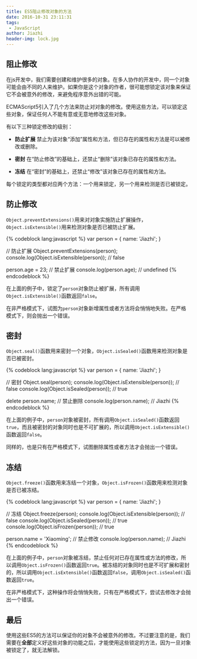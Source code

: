 ```yaml
---
title: ES5阻止修改对象的方法
date: 2016-10-31 23:11:31
tags:
 - JavaScript
author: Jiazhi
header-img: lock.jpg
---
```


## 阻止修改 ##

在js开发中，我们需要创建和维护很多的对象。在多人协作的开发中，同一个对象可能会由不同的人来维护。如果你是这个对象的作者，很可能想锁定该对象来保证它不会被意外的修改，来避免程序意外出错的可能。

ECMAScript5引入了几个方法来防止对对象的修改。使用这些方法，可以锁定这些对象，保证任何人不能有意或无意地修改这些对象。

有以下三种锁定修改的级别：

- **防止扩展**
禁止为该对象“添加”属性和方法，但已存在的属性和方法是可以被修改或删除。

- **密封**
在“防止修改”的基础上，还禁止“删除”该对象已存在的属性和方法。

- **冻结**
在“密封”的基础上，还禁止“修改”该对象已存在的属性和方法。

每个锁定的类型都对应两个方法：一个用来锁定，另一个用来检测是否已被锁定。

## 防止修改 ##

`Object.preventExtensions()`用来对对象实施防止扩展操作，`Object.isExtensible()`用来检测对象是否已被防止扩展。

{% codeblock lang:javascript %}
var person = {
    name: 'Jiazhi';
}

// 防止扩展
Object.preventExtensions(person);
console.log(Object.isExtensible(person));   // false

person.age = 23;                            // 禁止扩展
console.log(person.age);                    // undefined
{% endcodeblock %}

在上面的例子中，锁定了`person`对象防止被扩展，所有调用`Object.isExtensible()`函数返回`false`。

在非严格模式下，试图为`person`对象新增属性或者方法将会悄悄地失败。在严格模式下，则会抛出一个错误。

## 密封 ##

`Object.seal()`函数用来密封一个对象，`Object.isSealed()`函数用来检测对象是否已被密封。

{% codeblock lang:javascript %}
var person = {
    name: 'Jiazhi';
}

// 密封
Object.seal(person);
console.log(Object.isExtensible(person));   // false
console.log(Object.isSealed(person));       // true

delete person.name;                         // 禁止删除
console.log(person.name);                   // Jiazhi
{% endcodeblock %}

在上面的例子中，`person`对象被密封，所有调用`Object.isSealed()`函数返回`true`，而且被密封的对象同时也是不可扩展的，所以调用`Object.isExtensible()`函数返回`false`。

同样的，也是只有在严格模式下，试图删除属性或者方法才会抛出一个错误。

## 冻结 ##

`Object.freeze()`函数用来冻结一个对象，`Object.isFrozen()`函数用来检测对象是否已被冻结。

{% codeblock lang:javascript %}
var person = {
    name: 'Jiazhi';
}

// 冻结
Object.freeze(person);
console.log(Object.isExtensible(person));   // false
console.log(Object.isSealed(person));       // true
console.log(Object.isFrozen(person));       // true

person.name = 'Xiaoming';                   // 禁止修改
console.log(person.name);                   // Jiazhi
{% endcodeblock %}

在上面的例子中，`person`对象被冻结，禁止任何对已存在属性或方法的修改，所以调用`Object.isFrozen()`函数返回`true`。被冻结的对象同时也是不可扩展和密封的，所以调用`Object.isExtensible()`函数返回`false`，调用`Object.isSealed()`函数返回`true`。

在非严格模式下，这种操作将会悄悄失败，只有在严格模式下，尝试去修改才会抛出一个错误。

## 最后 ##

使用这些ES5的方法可以保证你的对象不会被意外的修改。不过要注意的是，我们需要在**全部**定义好这些对象的功能之后，才能使用这些锁定的方法，因为一旦对象被锁定了，就无法解锁。